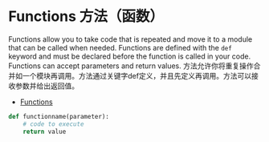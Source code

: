 # Functions  方法（函数）

Functions allow you to take code that is repeated and move it to a module that can be called when needed. Functions are defined with the `def` keyword and must be declared before the function is called in your code. Functions can accept parameters and return values.
方法允许你将重复操作合并如一个模块再调用。方法通过关键字def定义，并且先定义再调用。方法可以接收参数并给出返回值。
- [Functions](https://docs.python.org/3/tutorial/controlflow.html#defining-functions)

```python
def functionname(parameter):
    # code to execute
    return value
```
